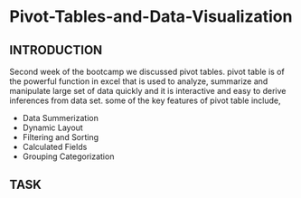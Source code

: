 # Pivot-Tables-and-Data-Visualization
## INTRODUCTION
Second week of the bootcamp we discussed pivot tables.
pivot table is of the powerful function in excel that is used to analyze, summarize and manipulate large set of data quickly and it is interactive and easy to derive inferences from data set. some of the key features of pivot table include,
-  Data Summerization
-  Dynamic Layout
-  Filtering and Sorting
-  Calculated Fields
-  Grouping Categorization
## TASK
